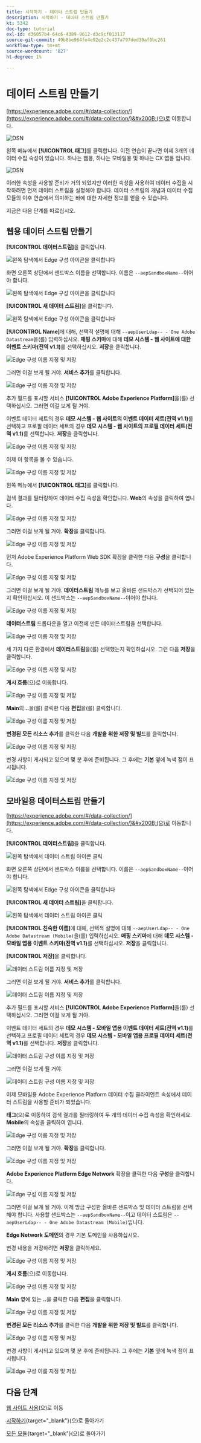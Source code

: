 ```yaml
---
title: 시작하기 - 데이터 스트림 만들기
description: 시작하기 - 데이터 스트림 만들기
kt: 5342
doc-type: tutorial
exl-id: d36057b4-64c6-4389-9612-d3c9cf013117
source-git-commit: 49b8be964fe4e92e2c2c437a797ded30af0bc261
workflow-type: tm+mt
source-wordcount: '827'
ht-degree: 1%

---
```


# 데이터 스트림 만들기

[https://experience.adobe.com/#/data-collection/](https://experience.adobe.com/#/data-collection/)&#x200B;(으)로 이동합니다.

![DSN](./images/launchprop.png)

왼쪽 메뉴에서 **[!UICONTROL 태그]**&#x200B;를 클릭합니다. 이전 연습이 끝나면 이제 3개의 데이터 수집 속성이 있습니다. 하나는 웹용, 하나는 모바일용 및 하나는 CX 앱용 입니다.

![DSN](./images/launchprop1.png)

이러한 속성을 사용할 준비가 거의 되었지만 이러한 속성을 사용하여 데이터 수집을 시작하려면 먼저 데이터 스트림을 설정해야 합니다. 데이터 스트림의 개념과 데이터 수집 모듈의 이후 연습에서 의미하는 바에 대한 자세한 정보를 얻을 수 있습니다.

지금은 다음 단계를 따르십시오.

## 웹용 데이터 스트림 만들기

**[!UICONTROL 데이터스트림]**&#x200B;을 클릭합니다.

![왼쪽 탐색에서 Edge 구성 아이콘을 클릭합니다](./images/edgeconfig1a.png)

화면 오른쪽 상단에서 샌드박스 이름을 선택합니다. 이름은 `--aepSandboxName--`이어야 합니다.

![왼쪽 탐색에서 Edge 구성 아이콘을 클릭합니다](./images/edgeconfig1b.png)

**[!UICONTROL 새 데이터 스트림]**&#x200B;을 클릭합니다.

![왼쪽 탐색에서 Edge 구성 아이콘을 클릭합니다](./images/edgeconfig1.png)

**[!UICONTROL Name]**&#x200B;에 대해, 선택적 설명에 대해 `--aepUserLdap-- - One Adobe Datastream`을(를) 입력하십시오. **매핑 스키마**&#x200B;에 대해 **데모 시스템 - 웹 사이트에 대한 이벤트 스키마(전역 v1.1)**&#x200B;를 선택하십시오. **저장**&#x200B;을 클릭합니다.

![Edge 구성 이름 지정 및 저장](./images/edgeconfig2.png)

그러면 이걸 보게 될 거야. **서비스 추가**&#x200B;를 클릭합니다.

![Edge 구성 이름 지정 및 저장](./images/edgeconfig3.png)

추가 필드를 표시할 서비스 **[!UICONTROL Adobe Experience Platform]**&#x200B;을(를) 선택하십시오. 그러면 이걸 보게 될 거야.

이벤트 데이터 세트의 경우 **데모 시스템 - 웹 사이트의 이벤트 데이터 세트(전역 v1.1)**&#x200B;를 선택하고 프로필 데이터 세트의 경우 **데모 시스템 - 웹 사이트의 프로필 데이터 세트(전역 v1.1)**&#x200B;를 선택합니다. **저장**&#x200B;을 클릭합니다.

![Edge 구성 이름 지정 및 저장](./images/edgeconfig4.png)

이제 이 항목을 볼 수 있습니다.

![Edge 구성 이름 지정 및 저장](./images/edgeconfig5.png)

왼쪽 메뉴에서 **[!UICONTROL 태그]**&#x200B;를 클릭합니다.

검색 결과를 필터링하여 데이터 수집 속성을 확인합니다. **Web**&#x200B;의 속성을 클릭하여 엽니다.

![Edge 구성 이름 지정 및 저장](./images/edgeconfig10a.png)

그러면 이걸 보게 될 거야. **확장**&#x200B;을 클릭합니다.

![Edge 구성 이름 지정 및 저장](./images/edgeconfig11.png)

먼저 Adobe Experience Platform Web SDK 확장을 클릭한 다음 **구성**&#x200B;을 클릭합니다.

![Edge 구성 이름 지정 및 저장](./images/edgeconfig12.png)

그러면 이걸 보게 될 거야. **데이터스트림** 메뉴를 보고 올바른 샌드박스가 선택되어 있는지 확인하십시오. 이 샌드박스는 `--aepSandboxName--`이어야 합니다.

![Edge 구성 이름 지정 및 저장](./images/edgeconfig12a.png)

**데이터스트림** 드롭다운을 열고 이전에 만든 데이터스트림을 선택합니다.

![Edge 구성 이름 지정 및 저장](./images/edgeconfig13.png)

세 가지 다른 환경에서 **데이터스트림**&#x200B;을(를) 선택했는지 확인하십시오. 그런 다음 **저장**&#x200B;을 클릭합니다.

![Edge 구성 이름 지정 및 저장](./images/edgeconfig14.png)

**게시 흐름**(으)로 이동합니다.

![Edge 구성 이름 지정 및 저장](./images/edgeconfig15.png)

**Main**&#x200B;의 **..**&#x200B;을(를) 클릭한 다음 **편집**&#x200B;을(를) 클릭합니다.

![Edge 구성 이름 지정 및 저장](./images/edgeconfig16.png)

**변경된 모든 리소스 추가**&#x200B;를 클릭한 다음 **개발을 위한 저장 및 빌드**&#x200B;를 클릭합니다.

![Edge 구성 이름 지정 및 저장](./images/edgeconfig17.png)

변경 사항이 게시되고 있으며 몇 분 후에 준비됩니다. 그 후에는 **기본** 옆에 녹색 점이 표시됩니다.

![Edge 구성 이름 지정 및 저장](./images/edgeconfig17a.png)

## 모바일용 데이터스트림 만들기

[https://experience.adobe.com/#/data-collection/](https://experience.adobe.com/#/data-collection/)&#x200B;(으)로 이동합니다.

**[!UICONTROL 데이터스트림]**&#x200B;을 클릭합니다.

![왼쪽 탐색에서 데이터 스트림 아이콘 클릭](./images/edgeconfig1a.png)

화면 오른쪽 상단에서 샌드박스 이름을 선택합니다. 이름은 `--aepSandboxName--`이어야 합니다.

![왼쪽 탐색에서 Edge 구성 아이콘을 클릭합니다](./images/edgeconfig1b.png)

**[!UICONTROL 새 데이터 스트림]**&#x200B;을 클릭합니다.

![왼쪽 탐색에서 데이터 스트림 아이콘 클릭](./images/edgeconfig1.png)

**[!UICONTROL 친숙한 이름]**&#x200B;에 대해, 선택적 설명에 대해 `--aepUserLdap-- - One Adobe Datastream (Mobile)`을(를) 입력하십시오. **매핑 스키마**&#x200B;에 대해 **데모 시스템 - 모바일 앱용 이벤트 스키마(전역 v1.1)**&#x200B;를 선택하십시오. **저장**&#x200B;을 클릭합니다.

**[!UICONTROL 저장]**&#x200B;을 클릭합니다.

![데이터 스트림 이름 지정 및 저장](./images/edgeconfig2m.png)

그러면 이걸 보게 될 거야. **서비스 추가**&#x200B;를 클릭합니다.

![데이터 스트림 이름 지정 및 저장](./images/edgeconfig3m.png)

추가 필드를 표시할 서비스 **[!UICONTROL Adobe Experience Platform]**&#x200B;을(를) 선택하십시오. 그러면 이걸 보게 될 거야.

이벤트 데이터 세트의 경우 **데모 시스템 - 모바일 앱용 이벤트 데이터 세트(전역 v1.1)**&#x200B;를 선택하고 프로필 데이터 세트의 경우 **데모 시스템 - 모바일 앱용 프로필 데이터 세트(전역 v1.1)**&#x200B;를 선택합니다. **저장**&#x200B;을 클릭합니다.

![데이터 스트림 구성 이름 지정 및 저장](./images/edgeconfig4m.png)

그러면 이걸 보게 될 거야.

![데이터 스트림 구성 이름 지정 및 저장](./images/edgeconfig5m.png)

이제 모바일용 Adobe Experience Platform 데이터 수집 클라이언트 속성에서 데이터 스트림을 사용할 준비가 되었습니다.

**태그**(으)로 이동하여 검색 결과를 필터링하여 두 개의 데이터 수집 속성을 확인하세요. **Mobile**&#x200B;의 속성을 클릭하여 엽니다.

![Edge 구성 이름 지정 및 저장](./images/edgeconfig10am.png)

그러면 이걸 보게 될 거야. **확장**&#x200B;을 클릭합니다.

![Edge 구성 이름 지정 및 저장](./images/edgeconfig11m.png)

**Adobe Experience Platform Edge Network** 확장을 클릭한 다음 **구성**&#x200B;을 클릭합니다.

![Edge 구성 이름 지정 및 저장](./images/edgeconfig12m.png)

그러면 이걸 보게 될 거야. 이제 방금 구성한 올바른 샌드박스 및 데이터 스트림을 선택해야 합니다. 사용할 샌드박스는 `--aepSandboxName--`이고 데이터 스트림은 `--aepUserLdap-- - One Adobe Datastream (Mobile)`입니다.

**Edge Network 도메인**&#x200B;의 경우 기본 도메인을 사용하십시오.

변경 내용을 저장하려면 **저장**&#x200B;을 클릭하세요.

![Edge 구성 이름 지정 및 저장](./images/edgeconfig13m.png)

**게시 흐름**(으)로 이동합니다.

![Edge 구성 이름 지정 및 저장](./images/edgeconfig15m.png)

**Main** 옆에 있는 **..**&#x200B;을 클릭한 다음 **편집**&#x200B;을 클릭합니다.

![Edge 구성 이름 지정 및 저장](./images/edgeconfig16m.png)

**변경된 모든 리소스 추가**&#x200B;를 클릭한 다음 **개발을 위한 저장 및 빌드**&#x200B;를 클릭합니다.

![Edge 구성 이름 지정 및 저장](./images/edgeconfig17m.png)

변경 사항이 게시되고 있으며 몇 분 후에 준비됩니다. 그 후에는 **기본** 옆에 녹색 점이 표시됩니다.

![Edge 구성 이름 지정 및 저장](./images/edgeconfig17ma.png)

## 다음 단계

[웹 사이트 사용](./ex4.md)(으)로 이동

[시작하기](./getting-started.md){target="_blank"}(으)로 돌아가기

[모든 모듈](./../../../overview.md){target="_blank"}(으)로 돌아가기